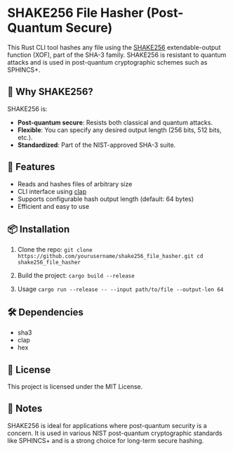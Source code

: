 # SHAKE256 File Hasher (Post-Quantum Secure)

This Rust CLI tool hashes any file using the [SHAKE256](https://keccak.team/keccak.html) extendable-output function (XOF), part of the SHA-3 family. SHAKE256 is resistant to quantum attacks and is used in post-quantum cryptographic schemes such as SPHINCS+.

## 🔐 Why SHAKE256?

SHAKE256 is:
- **Post-quantum secure**: Resists both classical and quantum attacks.
- **Flexible**: You can specify any desired output length (256 bits, 512 bits, etc.).
- **Standardized**: Part of the NIST-approved SHA-3 suite.

## 🚀 Features

- Reads and hashes files of arbitrary size
- CLI interface using [clap](https://docs.rs/clap)
- Supports configurable hash output length (default: 64 bytes)
- Efficient and easy to use

## 📦 Installation

1. Clone the repo:
    `git clone https://github.com/yourusername/shake256_file_hasher.git
    cd shake256_file_hasher`

2. Build the project:
    `cargo build --release`

3. Usage
    `cargo run --release -- --input path/to/file --output-len 64`

## 🛠️ Dependencies
- sha3 
- clap
- hex

## 📜 License
This project is licensed under the MIT License.

## 🧠 Notes
SHAKE256 is ideal for applications where post-quantum security is a concern. It is used in various NIST post-quantum cryptographic standards like SPHINCS+ and is a strong choice for long-term secure hashing.
